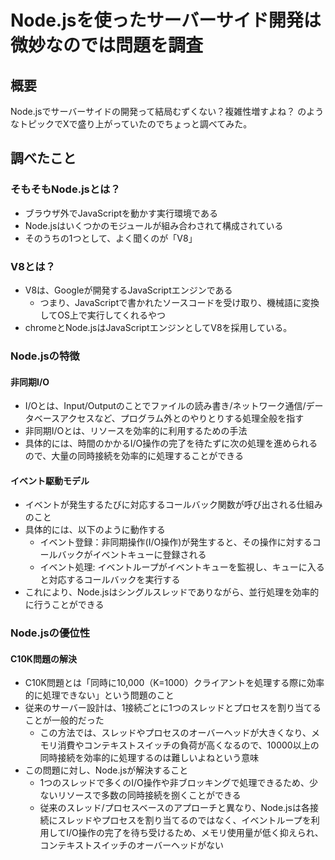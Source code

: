 # Node.jsを使ったサーバーサイド開発は微妙なのでは問題を調査

## 概要

Node.jsでサーバーサイドの開発って結局むずくない？複雑性増すよね？
のようなトピックでXで盛り上がっていたのでちょっと調べてみた。

## 調べたこと

### そもそもNode.jsとは？

- ブラウザ外でJavaScriptを動かす実行環境である
- Node.jsはいくつかのモジュールが組み合わされて構成されている
-   そのうちの1つとして、よく聞くのが「V8」

### V8とは？

- V8は、Googleが開発するJavaScriptエンジンである
  - つまり、JavaScriptで書かれたソースコードを受け取り、機械語に変換してOS上で実行してくれるやつ
- chromeとNode.jsはJavaScriptエンジンとしてV8を採用している。

### Node.jsの特徴

#### 非同期I/O

- I/Oとは、Input/Outputのことでファイルの読み書き/ネットワーク通信/データベースアクセスなど、プログラム外とのやりとりする処理全般を指す
- 非同期I/Oとは、リソースを効率的に利用するための手法
- 具体的には、時間のかかるI/O操作の完了を待たずに次の処理を進められるので、大量の同時接続を効率的に処理することができる

#### イベント駆動モデル

- イベントが発生するたびに対応するコールバック関数が呼び出される仕組みのこと
- 具体的には、以下のように動作する
  - イベント登録：非同期操作(I/O操作)が発生すると、その操作に対するコールバックがイベントキューに登録される
  - イベント処理: イベントループがイベントキューを監視し、キューに入ると対応するコールバックを実行する
- これにより、Node.jsはシングルスレッドでありながら、並行処理を効率的に行うことができる

### Node.jsの優位性

#### C10K問題の解決

- C10K問題とは「同時に10,000（K=1000）クライアントを処理する際に効率的に処理できない」という問題のこと
- 従来のサーバー設計は、1接続ごとに1つのスレッドとプロセスを割り当てることが一般的だった
  - この方法では、スレッドやプロセスのオーバーヘッドが大きくなり、メモリ消費やコンテキストスイッチの負荷が高くなるので、10000以上の同時接続を効率的に処理するのは難しいよねという意味
- この問題に対し、Node.jsが解決すること
  - 1つのスレッドで多くのI/O操作や非ブロッキングで処理できるため、少ないリソースで多数の同時接続を捌くことができる
  - 従来のスレッド/プロセスベースのアプローチと異なり、Node.jsは各接続にスレッドやプロセスを割り当てるのではなく、イベントループを利用してI/O操作の完了を待ち受けるため、メモリ使用量が低く抑えられ、コンテキストスイッチのオーバーヘッドがない

#### 
